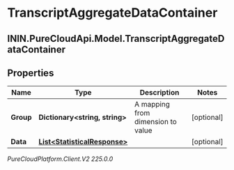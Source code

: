 # TranscriptAggregateDataContainer

## ININ.PureCloudApi.Model.TranscriptAggregateDataContainer

## Properties

|Name | Type | Description | Notes|
|------------ | ------------- | ------------- | -------------|
| **Group** | **Dictionary&lt;string, string&gt;** | A mapping from dimension to value | [optional] |
| **Data** | [**List&lt;StatisticalResponse&gt;**](StatisticalResponse) |  | [optional] |



_PureCloudPlatform.Client.V2 225.0.0_
